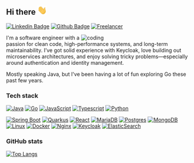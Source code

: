 <h2> Hi there <img src="https://raw.githubusercontent.com/ABSphreak/ABSphreak/master/gifs/Hi.gif" height="25px"></h2>

[![Linkedin Badge](https://img.shields.io/badge/-LinkedIn-0077B5?style=flat&logo=Linkedin&logoColor=white&link=https://www.linkedin.com/in/antoine-crochet/)](https://www.linkedin.com/in/antoine-crochet/) [![Github Badge](https://img.shields.io/badge/-Github-242A2D?style=flat&logo=Github&logoColor=white&link=https://github.com/antoinecrochet/)](https://github.com/antoinecrochet/) [![Freelancer](https://img.shields.io/badge/Freelancer-29B2FE?logo=Freelancer&logoColor=white)](#)

<img align='right' width='300px' src='https://user-images.githubusercontent.com/74038190/212749447-bfb7e725-6987-49d9-ae85-2015e3e7cc41.gif' alt='coding' />

I'm a software engineer with a passion for clean code, high-performance systems, and long-term maintainability.
I’ve got solid experience with Keycloak, love building out microservices architectures, and enjoy solving tricky problems—especially around authentication and identity management.

Mostly speaking Java, but I've been having a lot of fun exploring Go these past few years.

<h3>Tech stack</h3>

[![Java](https://img.shields.io/badge/Java-%23ED8B00.svg?logo=openjdk&logoColor=white)](#)
[![Go](https://img.shields.io/badge/Go-%2300ADD8.svg?&logo=go&logoColor=white)](#)
[![JavaScript](https://img.shields.io/badge/Javascript-%23323330.svg?logo=javascript&logoColor=%23F7DF1E)](#)
[![Typescript](https://img.shields.io/badge/Typescript-ffdd19?logoColor=white&logo=typescript&color=3178C6)](#)
[![Python](https://img.shields.io/badge/Python-3776AB?logo=python&logoColor=fff)](#)

[![Spring Boot](https://img.shields.io/badge/Spring%20Boot-6DB33F?logo=springboot&logoColor=fff)](#)
[![Quarkus](https://img.shields.io/badge/Quarkus-%234794EB.svg?logo=quarkus&logoColor=white)](#)
[![React](https://img.shields.io/badge/React-%2320232a.svg?logo=react&logoColor=%2361DAFB)](#)
[![MariaDB](https://img.shields.io/badge/MariaDB-003545?logo=mariadb&logoColor=white)](#)
[![Postgres](https://img.shields.io/badge/Postgres-%23316192.svg?logo=postgresql&logoColor=white)](#)
[![MongoDB](https://img.shields.io/badge/MongoDB-%234ea94b.svg?logo=mongodb&logoColor=white)](#)
[![Linux](https://img.shields.io/badge/Linux-FCC624?logo=linux&logoColor=black)](#)
[![Docker](https://img.shields.io/badge/-Docker-1090D1?style=flat&logoColor=white&logo=docker)](#)
[![Nginx](https://img.shields.io/badge/Nginx-%23009639.svg?logo=nginx&logoColor=white)](#)
[![Keycloak](https://img.shields.io/badge/Keycloak-grey)](#)
[![ElasticSearch](https://img.shields.io/badge/-ElasticSearch-005571?logo=elasticsearch)](#)

<h3>GitHub stats</h3>

[![Top Langs](https://github-readme-stats.vercel.app/api/top-langs/?username=antoinecrochet)](#)

